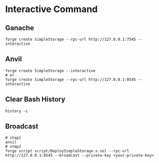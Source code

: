 # Interactive Command

## Ganache

```shell
forge create SimpleStorage --rpc-url http://127.0.0.1:7545 --interactive
```

## Anvil

```shell
forge create SimpleStorage --interactive
# or
forge create SimpleStorage --rpc-url http://127.0.0.1:8545 --interactive
```

## Clear Bash History

```shell
history -c
```

## Broadcast

```shell
# step1
anvil
# step2
forge script script/DeploySimpleStorage.s.sol --rpc-url http://127.0.0.1:8545 --broadcast --private-key <your-private-key>
```
